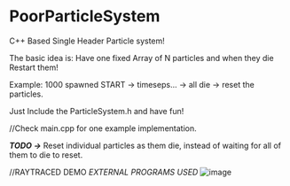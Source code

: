 # PoorParticleSystem
C++ Based Single Header Particle system!

The basic idea is: Have one fixed Array of N particles and when they die Restart them!

Example: 
1000 spawned
START -> timeseps... -> all die -> reset the particles.

Just Include the ParticleSystem.h and have fun!

//Check main.cpp for one example implementation.


***TODO ->*** Reset individual particles as them die, instead of waiting for all of them to die to reset.

//RAYTRACED DEMO *EXTERNAL PROGRAMS USED*
![image](https://user-images.githubusercontent.com/58897843/118364040-3b8b9c00-b56d-11eb-87c0-5b7678096aa7.png)

